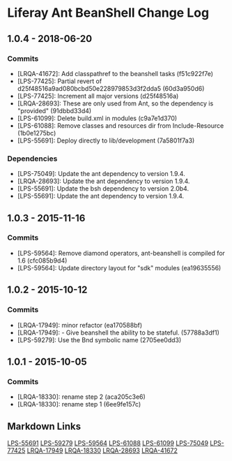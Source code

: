 # Liferay Ant BeanShell Change Log

## 1.0.4 - 2018-06-20

### Commits
- [LRQA-41672]: Add classpathref to the beanshell tasks (f51c922f7e)
- [LPS-77425]: Partial revert of d25f48516a9ad080bcbd50e228979853d3f2dda5
(60d3a950d6)
- [LPS-77425]: Increment all major versions (d25f48516a)
- [LRQA-28693]: These are only used from Ant, so the dependency is "provided"
(91dbbd33d4)
- [LPS-61099]: Delete build.xml in modules (c9a7e1d370)
- [LPS-61088]: Remove classes and resources dir from Include-Resource
(1b0e1275bc)
- [LPS-55691]: Deploy directly to lib/development (7a5801f7a3)

### Dependencies
- [LPS-75049]: Update the ant dependency to version 1.9.4.
- [LRQA-28693]: Update the ant dependency to version 1.9.4.
- [LPS-55691]: Update the bsh dependency to version 2.0b4.
- [LPS-55691]: Update the ant dependency to version 1.9.4.

## 1.0.3 - 2015-11-16

### Commits
- [LPS-59564]: Remove diamond operators, ant-beanshell is compiled for 1.6
(cfc085b9d4)
- [LPS-59564]: Update directory layout for "sdk" modules (ea19635556)

## 1.0.2 - 2015-10-12

### Commits
- [LRQA-17949]: minor refactor (ea170588bf)
- [LRQA-17949]: - Give beanshell the ability to be stateful. (57788a3df1)
- [LPS-59279]: Use the Bnd symbolic name (2705ee0dd3)

## 1.0.1 - 2015-10-05

### Commits
- [LRQA-18330]: rename step 2 (aca205c3e6)
- [LRQA-18330]: rename step 1 (6ee9fe157c)

## Markdown Links
[LPS-55691](https://issues.liferay.com/browse/LPS-55691)
[LPS-59279](https://issues.liferay.com/browse/LPS-59279)
[LPS-59564](https://issues.liferay.com/browse/LPS-59564)
[LPS-61088](https://issues.liferay.com/browse/LPS-61088)
[LPS-61099](https://issues.liferay.com/browse/LPS-61099)
[LPS-75049](https://issues.liferay.com/browse/LPS-75049)
[LPS-77425](https://issues.liferay.com/browse/LPS-77425)
[LRQA-17949](https://issues.liferay.com/browse/LRQA-17949)
[LRQA-18330](https://issues.liferay.com/browse/LRQA-18330)
[LRQA-28693](https://issues.liferay.com/browse/LRQA-28693)
[LRQA-41672](https://issues.liferay.com/browse/LRQA-41672)